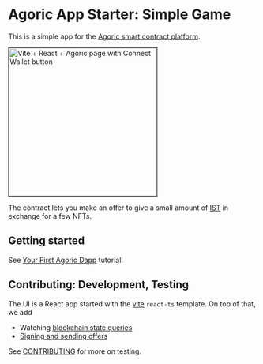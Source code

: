 # Agoric App Starter: Simple Game

This is a simple app for the [Agoric smart contract platform](https://docs.agoric.com/).

<img alt="Vite + React + Agoric page with Connect Wallet button"
style="border: 1px solid" width="300"
src="https://docs.agoric.com/assets/img/new_002_small2.2dfb7462.png" />

The contract lets you make an offer to give a small amount of [IST](https://inter.trade/) in exchange for
a few NFTs.

## Getting started

See [Your First Agoric Dapp](https://docs.agoric.com/guides/getting-started/) tutorial.

## Contributing: Development, Testing

The UI is a React app started with the [vite](https://vitejs.dev/) `react-ts` template.
On top of that, we add

- Watching [blockchain state queries](https://docs.agoric.com/guides/getting-started/contract-rpc.html#querying-vstorage)
- [Signing and sending offers](https://docs.agoric.com/guides/getting-started/contract-rpc.html#signing-and-broadcasting-offers)

See [CONTRIBUTING](./CONTRIBUTING.md) for more on testing.
